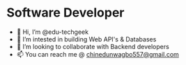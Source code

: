 # Software Developer
- 👋 Hi, I’m @edu-techgeek
- 👀 I’m intested in building Web API's & Databases
- 💞️ I’m looking to collaborate with Backend developers
- 📫 You can reach me @ chinedunwagbo557@gmail.com

<!---
edu-techgeek is a ✨ special ✨ repository because its `README.md` (this file) appears on your GitHub profile.
You can click the Preview link to take a look at your changes.
--->
